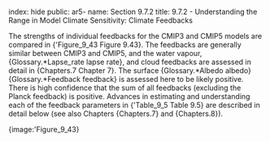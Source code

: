 index: hide
public: ar5-
name: Section 9.7.2
title: 9.7.2 - Understanding the Range in Model Climate Sensitivity: Climate Feedbacks

The strengths of individual feedbacks for the CMIP3 and CMIP5 models are compared in {'Figure_9_43 Figure 9.43}. The feedbacks are generally similar between CMIP3 and CMIP5, and the water vapour, {Glossary.*Lapse_rate lapse rate}, and cloud feedbacks are assessed in detail in {Chapters.7 Chapter 7}. The surface {Glossary.*Albedo albedo} {Glossary.*Feedback feedback} is assessed here to be likely positive. There is high confidence that the sum of all feedbacks (excluding the Planck feedback) is positive. Advances in estimating and understanding each of the feedback parameters in {'Table_9_5 Table 9.5} are described in detail below (see also Chapters {Chapters.7} and {Chapters.8}).

{image:'Figure_9_43}
